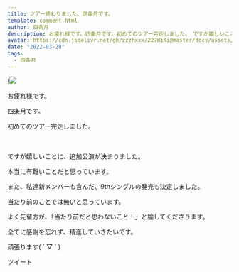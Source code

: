 ```yaml
---
title: ツアー終わりました、四条月です。
template: comment.html
author: 四条月
description: お疲れ様です。四条月です。初めてのツアー完走しました。　ですが嬉しいことに、追加公演が決まりました。本当に有難いことだと思っています。...
avatar: https://cdn.jsdelivr.net/gh/zzzhxxx/227WiKi@master/docs/assets/photo/avatar/luna.jpg
date: "2022-03-28"
tags:
  - 四条月
---
```


!![](https://cdn.jsdelivr.net/gh/227WiKi/227WiKi-image@master/blog-image/luna-2022-03-28_1.jpg)














お疲れ様です。


四条月です。





初めてのツアー完走しました。




　

ですが嬉しいことに、追加公演が決まりました。

本当に有難いことだと思っています。


また、私達新メンバーも含んだ、9thシングルの発売も決定しました。


当たり前のことでは無いと思っています。

よく先輩方が、「当たり前だと思わないこと！」と諭してくださります。

全てに感謝を忘れず、精進していきたいです。

頑張ります( ´ ▽ ` )















ツイート



